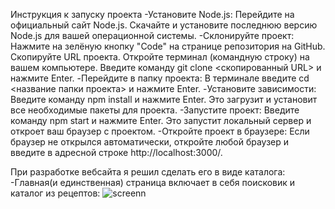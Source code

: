 Инструкция к запуску проекта
-Установите Node.js:
Перейдите на официальный сайт Node.js.
Скачайте и установите последнюю версию Node.js для вашей операционной системы.
-Склонируйте проект:
Нажмите на зелёную кнопку "Code" на странице репозитория на GitHub.
Скопируйте URL проекта.
Откройте терминал (командную строку) на вашем компьютере.
Введите команду git clone <скопированный URL> и нажмите Enter.
-Перейдите в папку проекта:
В терминале введите cd <название папки проекта> и нажмите Enter.
-Установите зависимости:
Введите команду npm install и нажмите Enter. Это загрузит и установит все необходимые пакеты для проекта.
-Запустите проект:
Введите команду npm start и нажмите Enter.
Это запустит локальный сервер и откроет ваш браузер с проектом.
-Откройте проект в браузере:
Если браузер не открылся автоматически, откройте любой браузер и введите в адресной строке http://localhost:3000/.

При разработке вебсайта я решил сделать его в виде каталога:
-Главная(и единственная) страница включает в себя поисковик и каталог из рецептов:
![screenn](https://github.com/tanquraii/nFactorial-Task-9/assets/166912843/86cdcfc9-af89-4e82-b2c0-f92b8360eb06)
